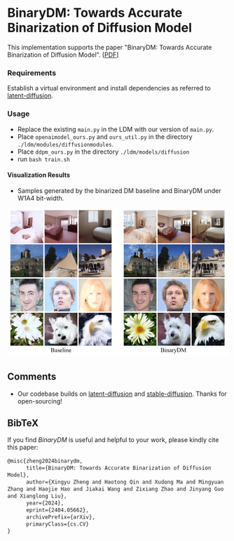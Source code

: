# BinaryDM: Towards Accurate Binarization of Diffusion Model

This implementation supports the paper "BinaryDM: Towards Accurate Binarization of Diffusion Model". [[PDF](https://arxiv.org/abs/2404.05662)]

### Requirements

Establish a virtual environment and install dependencies as referred to [latent-diffusion](https://github.com/CompVis/latent-diffusion).

### Usage

- Replace the existing `main.py` in the LDM with our version of `main.py`.
- Place `openaimodel_ours.py` and `ours_util.py` in the directory `./ldm/modules/diffusionmodules`.
- Place `ddpm_ours.py` in the directory  `./ldm/models/diffusion`
- run `bash train.sh`

#### Visualization Results

- Samples generated by the binarized DM baseline and BinaryDM under W1A4 bit-width.

![Samples-2-1](imgs/Samples-2-1.png)

## Comments

- Our codebase builds on [latent-diffusion](https://github.com/CompVis/latent-diffusion) and [stable-diffusion](https://github.com/CompVis/stable-diffusion). Thanks for open-sourcing!

## BibTeX

If you find *BinaryDM* is useful and helpful to your work, please kindly cite this paper:

```
@misc{zheng2024binarydm,
      title={BinaryDM: Towards Accurate Binarization of Diffusion Model}, 
      author={Xingyu Zheng and Haotong Qin and Xudong Ma and Mingyuan Zhang and Haojie Hao and Jiakai Wang and Zixiang Zhao and Jinyang Guo and Xianglong Liu},
      year={2024},
      eprint={2404.05662},
      archivePrefix={arXiv},
      primaryClass={cs.CV}
}
```

